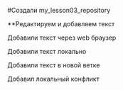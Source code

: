 ﻿#Создали my_lesson03_repository

**Редактируем и добавляем текст

Добавили текст через web браузер

Добавили текст локально

Добавили текст в новой ветке

Добавил локальный конфликт 